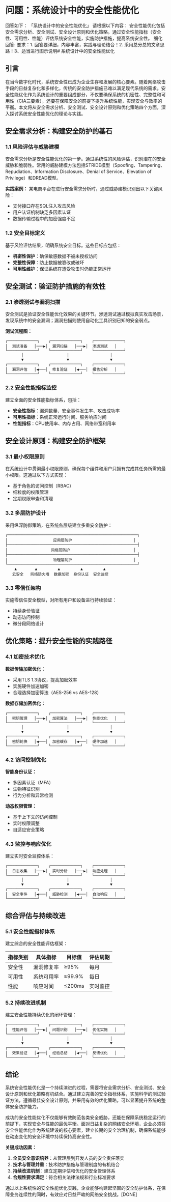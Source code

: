 # 问题：系统设计中的安全性能优化
回答如下：
「系统设计中的安全性能优化」 请根据以下内容：
安全性能优化包括安全需求分析、安全测试、安全设计原则和优化策略。通过安全性能指标（安全性、可用性、性能）评估系统安全性能，实施防护措施，提高系统安全性。
 细化回答: 
 要求：1. 回答要详细，内容丰富，实践与理论结合！2. 采用总分总的文章思路！3、适当进行图示说明# 系统设计中的安全性能优化

## 引言

在当今数字化时代，系统安全性已成为企业生存和发展的核心要素。随着网络攻击手段的日益复杂化和多样化，传统的安全防护措施已难以满足现代系统的需求。安全性能优化作为系统设计的重要组成部分，不仅要确保系统的机密性、完整性和可用性（CIA三要素），还要在保障安全的前提下提升系统性能，实现安全与效率的平衡。本文将从安全需求分析、安全测试、安全设计原则和优化策略四个方面，深入探讨系统安全性能优化的理论与实践。

## 安全需求分析：构建安全防护的基石

### 1.1 风险评估与威胁建模

安全需求分析是安全性能优化的第一步。通过系统性的风险评估，识别潜在的安全威胁和脆弱性。常用的威胁建模方法包括STRIDE模型（Spoofing、Tampering、Repudiation、Information Disclosure、Denial of Service、Elevation of Privilege）和DREAD模型。

**实践案例：**
某电商平台在进行安全需求分析时，通过威胁建模识别出以下关键风险：
- 支付接口存在SQL注入攻击风险
- 用户认证机制缺乏多因素认证
- 数据传输过程中的加密强度不足

### 1.2 安全目标定义

基于风险评估结果，明确系统安全目标。这些目标应包括：
- **机密性保护**：确保敏感数据不被未授权访问
- **完整性保障**：防止数据被篡改或破坏
- **可用性维护**：保证系统在遭受攻击时仍能正常运行

## 安全测试：验证防护措施的有效性

### 2.1 渗透测试与漏洞扫描

安全测试是验证安全性能优化效果的关键环节。渗透测试通过模拟真实攻击场景，发现系统中的安全漏洞；漏洞扫描则使用自动化工具识别已知的安全弱点。

**测试流程图：**
```
┌─────────────┐    ┌─────────────┐    ┌─────────────┐
│  测试准备   │───▶│  漏洞扫描   │───▶│  渗透测试   │
└─────────────┘    └─────────────┘    └─────────────┘
       │                   │                  │
       ▼                   ▼                  ▼
┌─────────────┐    ┌─────────────┐    ┌─────────────┐
│  漏洞评估   │◀───│  修复验证   │◀───│  报告分析   │
└─────────────┘    └─────────────┘    └─────────────┘
```

### 2.2 安全性能指标监控

建立全面的安全性能指标体系，包括：
- **安全性指标**：漏洞数量、安全事件发生率、攻击成功率
- **可用性指标**：系统正常运行时间、服务响应时间
- **性能指标**：CPU使用率、内存占用、网络带宽利用率

## 安全设计原则：构建安全防护框架

### 3.1 最小权限原则

在系统设计中贯彻最小权限原则，确保每个组件和用户只拥有完成其任务所需的最小权限。这通过以下方式实现：
- 基于角色的访问控制（RBAC）
- 细粒度的权限管理
- 定期权限审查和清理

### 3.2 多层防护设计

采用纵深防御策略，在系统各层级建立多重安全防护：
```
┌─────────────────────────────────────────────────────────┐
│                    应用层防护                           │
├─────────────────────────────────────────────────────────┤
│                   网络层防护                            │
├─────────────────────────────────────────────────────────┤
│                    物理层防护                           │
└─────────────────────────────────────────────────────────┘
    ▲        ▲         ▲         ▲         ▲
   云安全   网络防火墙  数据加密  身份认证  安全监控
```

### 3.3 零信任架构

实施零信任安全模型，对所有用户和设备进行持续验证：
- 持续身份验证
- 动态访问控制
- 微分段网络设计

## 优化策略：提升安全性能的实践路径

### 4.1 加密技术优化

**数据传输加密优化：**
- 采用TLS 1.3协议，提高加密效率
- 实施硬件加速加密
- 合理选择加密算法（AES-256 vs AES-128）

**数据存储加密优化：**
```
┌─────────────┐    ┌─────────────┐    ┌─────────────┐
│  密钥管理   │───▶│  加密算法   │───▶│  性能优化   │
└─────────────┘    └─────────────┘    └─────────────┘
       │                   │                  │
       ▼                   ▼                  ▼
┌─────────────┐    ┌─────────────┐    ┌─────────────┐
│  密钥轮换   │◀───│  加密缓存   │◀───│  硬件加速   │
└─────────────┘    └─────────────┘    └─────────────┘
```

### 4.2 访问控制优化

**智能身份认证：**
- 多因素认证（MFA）
- 生物特征识别
- 行为分析和异常检测

**动态权限管理：**
- 基于上下文的访问控制
- 实时权限调整
- 自适应安全策略

### 4.3 监控与响应优化

建立实时安全监控体系：
```
┌─────────────┐    ┌─────────────┐    ┌─────────────┐
│  日志收集   │───▶│  实时分析   │───▶│  响应处理   │
└─────────────┘    └─────────────┘    └─────────────┘
       │                   │                  │
       ▼                   ▼                  ▼
┌─────────────┐    ┌─────────────┐    ┌─────────────┐
│  安全事件   │◀───│  威胁检测   │◀───│  自动响应   │
└─────────────┘    └─────────────┘    └─────────────┘
```

## 综合评估与持续改进

### 5.1 安全性能指标体系

建立综合的安全性能评估框架：

| 指标类别 | 具体指标 | 目标值 | 评估周期 |
|---------|---------|-------|---------|
| 安全性 | 漏洞修复率 | ≥95% | 每月 |
| 可用性 | 系统可用率 | ≥99.9% | 每日 |
| 性能 | 响应时间 | ≤200ms | 实时监控 |

### 5.2 持续改进机制

建立安全性能持续优化的闭环管理：
```
┌─────────────┐    ┌─────────────┐    ┌─────────────┐
│  性能评估   │───▶│  问题识别   │───▶│  优化实施   │
└─────────────┘    └─────────────┘    └─────────────┘
       │                   │                  │
       ▼                   ▼                  ▼
┌─────────────┐    ┌─────────────┐    ┌─────────────┐
│  效果验证   │◀───│  经验总结   │◀───│  反馈优化   │
└─────────────┘    └─────────────┘    └─────────────┘
```

## 结论

系统安全性能优化是一个持续演进的过程，需要将安全需求分析、安全测试、安全设计原则和优化策略有机结合。通过建立完善的安全指标体系，实施科学的测试验证方法，遵循最佳安全设计原则，并采用有效的优化策略，可以显著提升系统的整体安全防护能力。

成功的安全性能优化不仅能够有效防范各类安全威胁，还能在保障系统稳定运行的前提下，实现安全与性能的最优平衡。面对日益复杂的网络安全环境，企业必须将安全性能优化作为系统建设的核心要素，建立长期的安全治理机制，确保系统能够在动态变化的安全环境中持续保持高安全性。

**关键成功因素：**
1. **全员安全意识培养**：从管理层到开发人员的安全责任落实
2. **技术与管理并重**：技术防护措施与管理制度的有机结合
3. **持续改进机制**：建立定期评估和优化的安全管理体系
4. **合规性要求满足**：符合相关法律法规和行业标准要求

通过以上系统性的安全性能优化实践，企业能够构建起坚固的安全防护体系，在保障业务连续性的同时，有效应对日益严峻的网络安全挑战。[DONE]